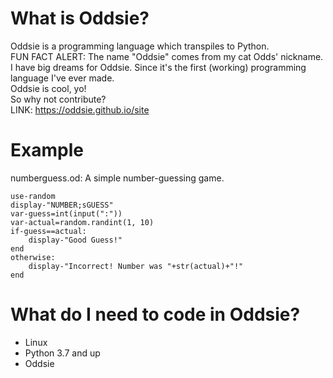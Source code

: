 # What is Oddsie?
Oddsie is a programming language which transpiles to Python.  
FUN FACT ALERT: The name "Oddsie" comes from my cat Odds' nickname.  
I have big dreams for Oddsie. Since it's the first (working) programming language I've ever made.  
Oddsie is cool, yo!  
So why not contribute?  
LINK: https://oddsie.github.io/site
# Example
numberguess.od: A simple number-guessing game.
```
use-random
display-"NUMBER;sGUESS"
var-guess=int(input(":"))
var-actual=random.randint(1, 10)
if-guess==actual:
	display-"Good Guess!"
end
otherwise:
	display-"Incorrect! Number was "+str(actual)+"!"
end
```
# What do I need to code in Oddsie?
- Linux
- Python 3.7 and up
- Oddsie
